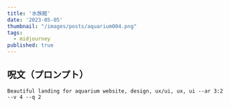 ```yaml
---
title: '水族館'
date: '2023-05-05'
thumbnail: "/images/posts/aquarium004.png"
tags:
  - midjourney
published: true
---
```


## 呪文（プロンプト）
```
Beautiful landing for aquarium website, design, ux/ui, ux, ui --ar 3:2 --v 4 --q 2
```